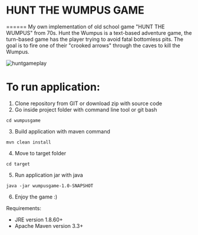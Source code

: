 # HUNT THE WUMPUS GAME
======
My own implementation of old school game "HUNT THE WUMPUS" from 70s. Hunt the Wumpus is a text-based adventure game, the turn-based game has the player trying to avoid fatal bottomless pits. The goal is to fire one of their "crooked arrows" through the caves to kill the Wumpus.

![huntgameplay](https://user-images.githubusercontent.com/21298169/56085533-2d766900-5e45-11e9-8a01-e2109b03c25d.JPG)

# To run application:

1. Clone repository from GIT or download zip with source code
2. Go inside project folder with command line tool or git bash
```
cd wumpusgame
```
3. Build application with maven command

```
mvn clean install 
```

4. Move to target folder
```
cd target
```

5. Run application jar with java
```
java -jar wumpusgame-1.0-SNAPSHOT
```
6. Enjoy the game :)

Requirements:

* JRE version 1.8.60+
* Apache Maven version 3.3+


